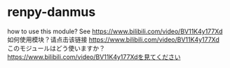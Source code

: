 # renpy-danmus
how to use this module? See https://www.bilibili.com/video/BV11K4y177Xd  
如何使用模块？请点击该链接 https://www.bilibili.com/video/BV11K4y177Xd  
このモジュールはどう使いますか？ https://www.bilibili.com/video/BV11K4y177Xdを見てください
